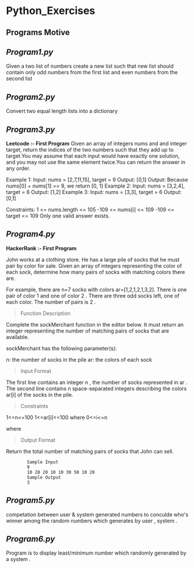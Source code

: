 # Python_Exercises
## Programs Motive


## ***Program1.py***

   Given a two list of numbers create a new list such that new list should contain only odd numbers from the first list and even numbers from the second list



## ***Program2.py***

   Convert two equal length lists into a dictionary


## ***Program3.py***

   **Leetcode :- First Program**
    Given an array of integers nums and and integer target, return the indices of the two numbers such that they add up to target.You may assume that each input would have exactly one solution, and you may not use the same element twice.You can return the answer in any order.
 
Example 1:
Input: nums = [2,7,11,15], target = 9
Output: [0,1]
Output: Because nums[0] + nums[1] == 9, we return [0, 1]
Example 2:
Input: nums = [3,2,4], target = 6
Output: [1,2]
Example 3:
Input: nums = [3,3], target = 6
Output: [0,1]
 
Constraints:
1 <= nums.length <= 105
-109 <= nums[i] <= 109
-109 <= target <= 109
Only one valid answer exists.



## ***Program4.py***

   **HackerRank :- First Program**

   John works at a clothing store. He has a large pile of socks that he must pair by color for sale. Given an array of integers representing the color of each sock, 
determine how many pairs of socks with matching colors there are.

For example, there are n=7 socks with colors ar=[1,2,1,2,1,3,2]. 
There is one pair of color 1 and one of color 2 . 
There are three odd socks left, one of each color. The number of pairs is 2 .

>Function Description

Complete the sockMerchant function in the editor below. It must return an integer representing the number of matching pairs of socks that are available.

sockMerchant has the following parameter(s):

n: the number of socks in the pile
ar: the colors of each sock
>Input Format

The first line contains an integer n , the number of socks represented in ar .
The second line contains n space-separated integers describing the colors ar[i] of the socks in the pile.

>Constraints

1<=n<=100
1<=ar[i]<=100 where 0<=i<=n

   where 
>Output Format

Return the total number of matching pairs of socks that John can sell.

            Sample Input
            9
            10 20 20 10 10 30 50 10 20
            Sample Output
            3

## ***Program5.py***

   competation between user & system generated numbers to conculde who's winner among the random numbers which generates by user , system .
   
   
## ***Program6.py***

   Program is to display least/minimum number which randomly generated by a system . 
